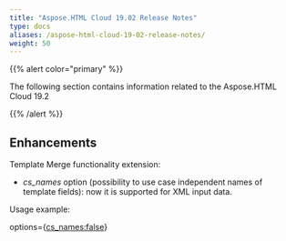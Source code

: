 ```yaml
---
title: "Aspose.HTML Cloud 19.02 Release Notes"
type: docs
aliases: /aspose-html-cloud-19-02-release-notes/
weight: 50
---
```


{{% alert color="primary" %}} 

The following section contains information related to the Aspose.HTML Cloud 19.2

{{% /alert %}} 


## **Enhancements**
Template Merge functionality extension: 

- *cs_names* option (possibility to use case independent names of template fields): now it is supported for XML input data.

Usage example:

options={[cs_names:false](http://cs_namesfalse)}



